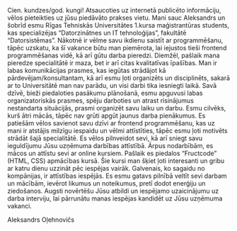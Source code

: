 Cien. kundzes/god. kungi!
Atsaucoties uz internetā publicēto informāciju, vēlos pieteikties uz jūsu piedāvāto prakses vietu. 
Mani sauc Aleksandrs un šobrīd esmu Rīgas Tehniskās Universitātes 1.kursa maģistrantūras students, kas specializējas “Datorzinātnes un IT tehnoloģijas”,
fakultātē “Datorsistēmas”. Nākotnē ir vēlme savu ikdienu saistīt ar programmēšanu, tāpēc uzskatu, ka šī vakance būtu man piemērota, 
lai iejustos tieši frontend programmēšanas vidē, kā arī gūtu darba pieredzi. Diemžēl, pašlaik mana pieredze specialitātē ir maza, bet ir arī citas 
kvalitatīvas īpašības.
Man ir labas komunikācijas prasmes, kas iegūtas strādājot kā pārdevējam/konsultantam, kā arī esmu ļoti organizēts un disciplinēts, sakarā ar to Universitātē
man nav parādu, un visi darbi tika iesniegti laikā. Savā dzīvē, bieži piedaloties pasākumu plānošanā, esmu apguvusi labas organizatoriskās prasmes, 
spēju darboties un atrast risinājumus nestandarta situācijās, prasmi organizēt savu laiku un darbu. Esmu cilvēks, kurš ātri mācās, tāpēc nav grūti 
apgūt jaunus darba pienākumus.
Es patiešām vēlos savienot savu dzīvi ar frontend programmēšanu, kas uz mani ir atstājis milzīgu iespaidu un vēlmi attīstīties, tāpēc esmu ļoti 
motivēts strādāt šajā specialitātē. Es vēlos pilnveidot sevi, kā arī sniegt savu ieguldījumu Jūsu uzņēmuma darbības attīstībā. 
Ārpus nodarbībām, es mācos un attīstu sevi ar online kursiem. Pašlaik es piedalos  “Fructcode” (HTML, CSS) apmācības kursā. Šie kursi man šķiet 
ļoti interesanti un gribu ar katru dienu uzzināt pēc iespējas vairāk.
Galvenais, ko sagaidu no kompānijas, ir attīstības iespējās. Es esmu gatavs pilnībā veltīt sevi darbam un mācībām, ievērot likumus un noteikumus, 
pretī dodot enerģiju un ziedošanos.
Augsti novērtēšu Jūsu atbildi un iespējamo uzaicinājumu uz darba interviju, lai pārrunātu manas iespējas kandidēt uz Jūsu uzņēmuma vakanci.

Aleksandrs Oļehnovičs